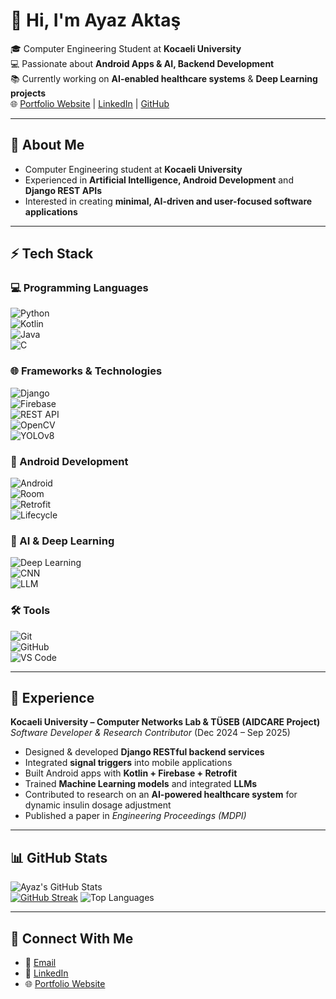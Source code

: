 # 👋 Hi, I'm Ayaz Aktaş  

🎓 Computer Engineering Student at **Kocaeli University**  
💻 Passionate about **Android Apps & AI, Backend Development**  
📚 Currently working on **AI-enabled healthcare systems** & **Deep Learning projects**  
🌐 [Portfolio Website](https://ayazaktas.netlify.app) | [LinkedIn](https://www.linkedin.com/in/ayaz-aktas/) | [GitHub](https://github.com/AyazAktas)

---

## 👤 About Me
- Computer Engineering student at **Kocaeli University**  
- Experienced in **Artificial Intelligence, Android Development** and **Django REST APIs**  
- Interested in creating **minimal, AI-driven and user-focused software applications**

---

## ⚡ Tech Stack

### 💻 Programming Languages  
![Python](https://img.shields.io/badge/-Python-3776AB?logo=python&logoColor=white)  
![Kotlin](https://img.shields.io/badge/-Kotlin-7F52FF?logo=kotlin&logoColor=white)  
![Java](https://img.shields.io/badge/-Java-007396?logo=java&logoColor=white)  
![C](https://img.shields.io/badge/-C-A8B9CC?logo=c&logoColor=black)  

### 🌐 Frameworks & Technologies  
![Django](https://img.shields.io/badge/-Django-092E20?logo=django&logoColor=white)  
![Firebase](https://img.shields.io/badge/-Firebase-FFCA28?logo=firebase&logoColor=black)  
![REST API](https://img.shields.io/badge/-REST%20API-005571?logo=fastapi&logoColor=white)  
![OpenCV](https://img.shields.io/badge/-OpenCV-5C3EE8?logo=opencv&logoColor=white)  
![YOLOv8](https://img.shields.io/badge/-YOLOv8-00FFFF?logo=github&logoColor=black)

### 📱 Android Development  
![Android](https://img.shields.io/badge/-Android-3DDC84?logo=android&logoColor=white)  
![Room](https://img.shields.io/badge/-Room-FF6F00?logo=android&logoColor=white)  
![Retrofit](https://img.shields.io/badge/-Retrofit-009688?logo=square&logoColor=white)  
![Lifecycle](https://img.shields.io/badge/-Lifecycle-4285F4?logo=android&logoColor=white)

### 🧠 AI & Deep Learning  
![Deep Learning](https://img.shields.io/badge/-Deep%20Learning-FF6F00?logo=tensorflow&logoColor=white)  
![CNN](https://img.shields.io/badge/-Convolutional%20NN-3776AB?logo=pytorch&logoColor=white)  
![LLM](https://img.shields.io/badge/-LLM%20Integration-8A2BE2?logo=openai&logoColor=white)

### 🛠️ Tools  
![Git](https://img.shields.io/badge/-Git-F05032?logo=git&logoColor=white)  
![GitHub](https://img.shields.io/badge/-GitHub-181717?logo=github&logoColor=white)  
![VS Code](https://img.shields.io/badge/-VS%20Code-007ACC?logo=visualstudiocode&logoColor=white)  

---

## 💼 Experience  

**Kocaeli University – Computer Networks Lab & TÜSEB (AIDCARE Project)**  
*Software Developer & Research Contributor* (Dec 2024 – Sep 2025)  
- Designed & developed **Django RESTful backend services**  
- Integrated **signal triggers** into mobile applications  
- Built Android apps with **Kotlin + Firebase + Retrofit**  
- Trained **Machine Learning models** and integrated **LLMs**  
- Contributed to research on an **AI-powered healthcare system** for dynamic insulin dosage adjustment  
- Published a paper in *Engineering Proceedings (MDPI)*

---

## 📊 GitHub Stats
![Ayaz's GitHub Stats](https://github-readme-stats.vercel.app/api?username=AyazAktas&show_icons=true&theme=radical)   
[![GitHub Streak](https://streak-stats.demolab.com?user=AyazAktas&theme=highcontrast)](https://git.io/streak-stats)
![Top Languages](https://github-readme-stats.vercel.app/api/top-langs/?username=AyazAktas&layout=compact&theme=radical)

---

## 🔗 Connect With Me
- 📧 [Email](mailto:ayazaktastr@gmail.com)  
- 💼 [LinkedIn](https://www.linkedin.com/in/ayaz-aktas/)  
- 🌐 [Portfolio Website](https://ayazaktas.netlify.app)  
